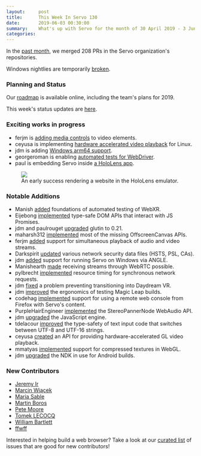 ```yaml
---
layout:     post
title:      This Week In Servo 130
date:       2019-06-03 00:30:00
summary:    What's up with Servo for the month of 30 April 2019 - 3 June 2019
categories:
---
```


In the [past month](https://github.com/pulls?utf8=%E2%9C%93&q=is%3Apr+is%3Amerged+closed%3A2019-04-30..2019-06-03+user%3Aservo+),
we merged 208 PRs in the Servo organization's repositories.

Windows nightlies are temporarily [broken](https://github.com/servo/servo/issues/23348).

### Planning and Status

Our [roadmap](https://github.com/servo/servo/wiki/Roadmap) is available online, including the team's plans for 2019.

This week's status updates are [here](https://build.servo.org/standups/).

### Exciting works in progress

- ferjm is [adding media controls](https://github.com/servo/servo/pull/23208) to video elements.
- ceyusa is implementing [hardware accelerated video playback](https://github.com/servo/servo/pull/23483) for Linux.
- jdm is adding [Windows arm64 support](https://github.com/servo/servo/pull/23468).
- georgeroman is enabling [automated tests for WebDriver](https://github.com/servo/servo/pull/23443).
- paul is embedding Servo inside [a HoloLens app](https://github.com/paulrouget/HLServo).

<figure>
<img src="https://irccloud.mozilla.com/file/TfDvjrCP/s.jpg">
<figcaption>An early success rendering a website in the HoloLens emulator.</figcaption>
</figure>

### Notable Additions

* Manish [added](https://github.com/servo/servo/pull/234850) foundations of automated testing of WebXR.
* Eijebong [implemented](https://github.com/servo/servo/pull/23459) type-safe DOM APIs that interact with JS Promises.
* jdm and paulrouget [upgraded](https://github.com/servo/servo/pull/23457) glutin to 0.21.
* maharsh312 [implemented](https://github.com/servo/servo/pull/23381) most of the missing OffscreenCanvas APIs.
* ferjm [added](https://github.com/servo/media/pull/260) support for simultaneous playback of audio and video streams.
* Darkspirit [updated](https://github.com/servo/servo/pull/23347) various network security data files (HSTS, PSL, CAs).
* jdm [added](https://github.com/servo/servo/pull/22856) support for running Servo on Windows via ANGLE.
* Manishearth [made](https://github.com/servo/servo/pull/23342) receiving streams through WebRTC possible.
* pylbrecht [implemented](https://github.com/servo/servo/pull/23322) resource timing for synchronous network requests.
* jdm [fixed](https://github.com/servo/rust-webvr/pull/74) a problem preventing transitioning into Daydream VR.
* jdm [improved](https://github.com/servo/servo/pull/23300) the ergonomics of testing Magic Leap builds.
* codehag [implemented](https://github.com/servo/servo/pull/23296) support for using a remote web console from Firefox with Servo's content.
* PurpleHairEngineer [implemented](https://github.com/servo/servo/pull/23281) the StereoPannerNode WebAudio API.
* jdm [upgraded](https://github.com/servo/servo/pull/23163) the JavaScript engine.
* tdelacour [improved](https://github.com/servo/servo/pull/23272) the type-safety of text input code that switches between UTF-8 and UTF-16 strings.
* ceyusa [created](https://github.com/servo/media/pull/241) an API for providing hardware-accelerated GL video playback.
* mmatyas [implemented](https://github.com/servo/servo/pull/23226) support for compressed textures in WebGL.
* jdm [upgraded](https://github.com/servo/servo/pull/21780) the NDK in use for Android builds.

### New Contributors

- [Jeremy Ir](https://github.com/jeremy-ir)
- [Marcin Wiącek](https://github.com/marcinwiacek)
- [Maria Sable](https://github.com/PurpleHairEngineer)
- [Martin Boros](https://github.com/mboros1)
- [Pete Moore](https://github.com/petemoore)
- [Tomek LECOCQ](https://github.com/nehalem501)
- [William Bartlett](https://github.com/will-bartlett)
- [ffwff](https://github.com/ffwff)

Interested in helping build a web browser? Take a look at our [curated list](https://starters.servo.org/) of issues that are good for new contributors!
